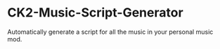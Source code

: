 # CK2-Music-Script-Generator
Automatically generate a script for all the music in your personal music mod.
